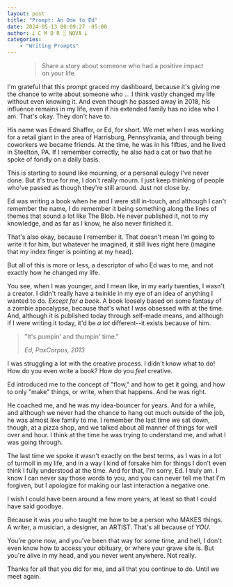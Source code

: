 ```yaml
---
layout: post
title: "Prompt: An Ode to Ed"
date: 2024-05-13 00:09:27 -05:00
author: 𐕣 C M D R ░ NOVA 𐕣
categories:
    - "Writing Prompts"
---
```


<!-- wp:pullquote -->
<figure class="wp-block-pullquote"><blockquote><p>Share a story about someone who had a positive impact on your life.</p></blockquote></figure>
<!-- /wp:pullquote -->

<!-- wp:paragraph -->
<p>I'm grateful that this prompt graced my dashboard, because it's giving me the chance to write about someone who ... I think vastly changed my life without even knowing it. And even though he passed away in 2018, his influence remains in my life, even if his extended family has no idea who I am. That's okay. They don't have to.</p>
<!-- /wp:paragraph -->

<!-- wp:paragraph -->
<p>His name was Edward Shaffer, or Ed, for short. We met when I was working for a retail giant in the area of Harrisburg, Pennsylvania, and through being coworkers we became friends. At the time, he was in his fifties, and he lived in Steelton, PA. If I remember correctly, he also had a cat or two that he spoke of fondly on a daily basis.</p>
<!-- /wp:paragraph -->

<!-- wp:paragraph -->
<p>This is starting to sound like mourning, or a personal eulogy I've never done. But it's true for me, I don't really mourn. I just keep thinking of people who've passed as though they're still around. Just not close by.</p>
<!-- /wp:paragraph -->

<!-- wp:paragraph -->
<p>Ed was writing a book when he and I were still in-touch, and although I can't remember the name, I do remember it being something along the lines of themes that sound a lot like The Blob. He never published it, not to my knowledge, and as far as I know, he also never finished it.</p>
<!-- /wp:paragraph -->

<!-- wp:paragraph -->
<p>That's also okay, because I remember it. That doesn't mean I'm going to write it for him, but whatever he imagined, it still lives right here (imagine that my index finger is pointing at my head).</p>
<!-- /wp:paragraph -->

<!-- wp:paragraph -->
<p>But all of this is more or less, a descriptor of who Ed was to me, and not exactly how he changed my life.</p>
<!-- /wp:paragraph -->

<!-- wp:paragraph -->
<p>You see, when I was younger, and I mean like, in my early twenties, I wasn't a creator. I didn't really have a twinkle in my eye of an idea of anything I wanted to do. <em>Except for a book</em>. A book loosely based on some fantasy of a zombie apocalypse, because that's what I was obsessed with at the time. And, although it is published today through self-made means, and although if I were writing it today, it'd be <em>a lot</em> different--it exists because of him.</p>
<!-- /wp:paragraph -->

<!-- wp:quote -->
<blockquote class="wp-block-quote"><!-- wp:paragraph -->
<p>"It's pumpin' and thumpin' time."</p>
<!-- /wp:paragraph --><cite>Ed, PaxCorpus, 2013</cite></blockquote>
<!-- /wp:quote -->

<!-- wp:paragraph -->
<p>I was struggling a lot with the creative process. I didn't know what to do! How do you even write a book? How do you <em>feel</em> creative.</p>
<!-- /wp:paragraph -->

<!-- wp:paragraph -->
<p>Ed introduced me to the concept of "flow," and how to get it going, and how to only "make" things, or write, when that happens. And he was right.</p>
<!-- /wp:paragraph -->

<!-- wp:paragraph -->
<p>He coached me, and he was my idea-bouncer for years. And for a while, and although we never had the chance to hang out much outside of the job, he was almost like family to me. I remember the last time we sat down, though, at a pizza shop, and we talked about all manner of things for well over and hour. I think at the time he was trying to understand me, and what I was going through.</p>
<!-- /wp:paragraph -->

<!-- wp:paragraph -->
<p>The last time we spoke it wasn't exactly on the best terms, as I was in a lot of turmoil in my life, and in a way I kind of forsake him for things I don't even think I fully understood at the time. And for that, I'm sorry, Ed. I truly am. I know I can never say those words to you, and you can never tell me that I'm forgiven, but I apologize for making our last interaction a negative one. </p>
<!-- /wp:paragraph -->

<!-- wp:paragraph -->
<p>I wish I could have been around a few more years, at least so that I could have said goodbye.</p>
<!-- /wp:paragraph -->

<!-- wp:paragraph -->
<p>Because it was <em>you</em> who taught me how to be a person who MAKES things. A writer, a musician, a designer, an ARTIST. That's all because of <em>YOU</em>.</p>
<!-- /wp:paragraph -->

<!-- wp:paragraph -->
<p>You're gone now, and you've been that way for some time, and hell, I don't even know how to access your obituary, or where your grave site is. But you're alive in my head, and you never went anywhere. Not really.</p>
<!-- /wp:paragraph -->

<!-- wp:paragraph -->
<p>Thanks for all that you did for me, and all that you continue to do. Until we meet again.</p>
<!-- /wp:paragraph -->